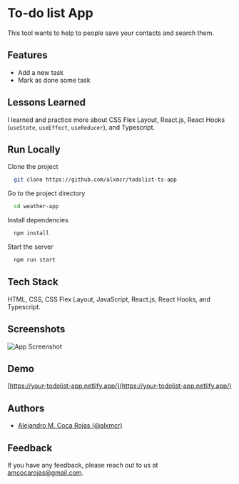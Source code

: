 # To-do list App

This tool wants to help to people save your contacts and search them.

## Features

- Add a new task
- Mark as done some task

## Lessons Learned

I learned and practice more about CSS Flex Layout, React.js, React Hooks (`useState`, `useEffect`, `useReducer`), and Typescript.

## Run Locally

Clone the project

```bash
  git clone https://github.com/alxmcr/todolist-ts-app
```

Go to the project directory

```bash
  cd weather-app
```

Install dependencies

```bash
  npm install
```

Start the server

```bash
  npm run start
```

## Tech Stack

HTML, CSS, CSS Flex Layout, JavaScript, React.js, React Hooks, and Typescript.

## Screenshots

![App Screenshot](https://res.cloudinary.com/images-alex-projects/image/upload/v1624987475/Portfolio/your-todolist-app-images/todo-list-app-example_odxerx.png)

## Demo

[https://your-todolist-app.netlify.app/](https://your-todolist-app.netlify.app/)

## Authors

- [Alejandro M. Coca Rojas (@alxmcr)](https://www.github.com/alxmcr)

## Feedback

If you have any feedback, please reach out to us at amcocarojas@gmail.com.
